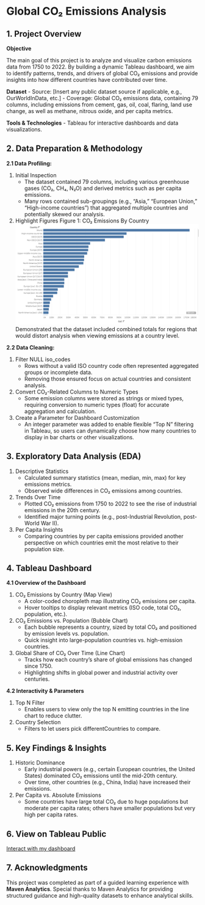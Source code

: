 # Global CO₂ Emissions Analysis

## 1. Project Overview

**Objective**

The main goal of this project is to analyze and visualize carbon emissions data from 1750 to 2022. By building a dynamic Tableau dashboard, we aim to identify patterns, trends, and drivers of global CO₂ emissions and provide insights into how different countries have contributed over time.

**Dataset**
    - Source: [Insert any public dataset source if applicable, e.g., OurWorldInData, etc.]
    - Coverage: Global CO₂ emissions data, containing 79 columns, including emissions from cement, gas, oil, coal, flaring, land use change, as well as methane, nitrous oxide, and per capita metrics.

**Tools & Technologies**
    - Tableau for interactive dashboards and data visualizations.

## 2. Data Preparation & Methodology

**2.1 Data Profiling:**

1. Initial Inspection
    - The dataset contained 79 columns, including various greenhouse gases (CO₂, CH₄, N₂O) and derived metrics such as per capita emissions.
    - Many rows contained sub-groupings (e.g., “Asia,” “European Union,” “High-income countries”) that aggregated multiple countries and potentially skewed our analysis.
2. Highlight Figures
Figure 1: CO₂ Emissions By Country
![CO2 by Country](assets/EDA_CO2_Country.png)
Demonstrated that the dataset included combined totals for regions that would distort analysis when viewing emissions at a country level.

**2.2 Data Cleaning:**

1. Filter NULL iso_codes
    - Rows without a valid ISO country code often represented aggregated groups or incomplete data.
    - Removing those ensured focus on actual countries and consistent analysis.
2. Convert CO₂-Related Columns to Numeric Types
    - Some emission columns were stored as strings or mixed types, requiring conversion to numeric types (float) for accurate aggregation and calculation.
3. Create a Parameter for Dashboard Customization
    - An integer parameter was added to enable flexible “Top N” filtering in Tableau, so users can dynamically choose how many countries to display in bar charts or other visualizations.

## 3. Exploratory Data Analysis (EDA)

1. Descriptive Statistics
    - Calculated summary statistics (mean, median, min, max) for key emissions metrics.
    - Observed wide differences in CO₂ emissions among countries.
2. Trends Over Time
    - Plotted CO₂ emissions from 1750 to 2022 to see the rise of industrial emissions in the 20th century.
    - Identified major turning points (e.g., post-Industrial Revolution, post-World War II).
3. Per Capita Insights
    - Comparing countries by per capita emissions provided another perspective on which countries emit the most relative to their population size.

## 4. Tableau Dashboard

**4.1 Overview of the Dashboard**

1. CO₂ Emissions by Country (Map View)
    - A color-coded choropleth map illustrating CO₂ emissions per capita.
    - Hover tooltips to display relevant metrics (ISO code, total CO₂, population, etc.).
2. CO₂ Emissions vs. Population (Bubble Chart)
    - Each bubble represents a country, sized by total CO₂ and positioned by emission levels vs. population.
    - Quick insight into large-population countries vs. high-emission countries.
3. Global Share of CO₂ Over Time (Line Chart)
    - Tracks how each country’s share of global emissions has changed since 1750.
    - Highlighting shifts in global power and industrial activity over centuries.

**4.2 Interactivity & Parameters**

1. Top N Filter
    - Enables users to view only the top N emitting countries in the line chart to reduce clutter.
2. Country Selection
    - Filters to let users pick differentCountries to compare.

## 5. Key Findings & Insights

1. Historic Dominance
    - Early industrial powers (e.g., certain European countries, the United States) dominated CO₂ emissions until the mid-20th century.
    - Over time, other countries (e.g., China, India) have increased their emissions.
2. Per Capita vs. Absolute Emissions
    - Some countries have large total CO₂ due to huge populations but moderate per capita rates; others have smaller populations but very high per capita rates.

## 6. View on Tableau Public

[Interact with my dashboard](https://public.tableau.com/views/Global_Emissions_17395769212090/GlobalCO2Emissions?:language=en-US&publish=yes&:sid=&:redirect=auth&:display_count=n&:origin=viz_share_link)

## 7. Acknowledgments

This project was completed as part of a guided learning experience with **Maven Analytics**. Special thanks to Maven Analytics for providing structured guidance and high-quality datasets to enhance analytical skills. 